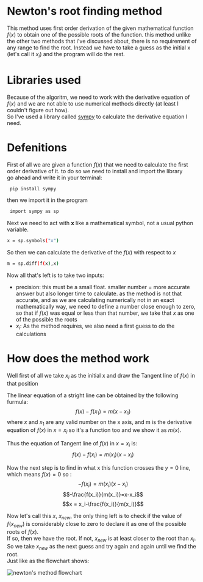 # Newton's root finding method

This method uses first order derivation of the given mathematical function $f(x)$ to obtain one of the possible roots of the function. this method unlike the other two methods that i've discussed about, there is no requirement of any range to find the root.
 Instead we have to take a guess as the initial x (let's call it $x_i$) and the program will do the rest.

 # Libraries used

 Because of the algoritm, we need to work with the derivative equation of $f(x)$ and we are not able to use numerical methods directly (at least I couldn't figure out how).
 <br />So I've used a library called [sympy](https://www.sympy.org/en/index.html) to calculate the derivative equation I need.

 # Defenitions

 First of all we are given a function $f(x)$ that we need to calculate the first order derivative of it. to do so we need to install and import the library
  <br /> go ahead and write it in your terminal:
 ```bash
  pip install sympy
```  
 then we import it in the program 
 ```bash
  import sympy as sp
```  
 Next we need to act with **x** like a mathematical symbol, not a usual python variable.
  ```bash
  x = sp.symbols("x")
```
So then we can calculate the derivative of the $f(x)$ with respect to $x$
  ```bash
  m = sp.diff(f(x),x)
```

Now all that's left is to take two inputs: <br />
* precision: this must be a small float. smaller number = more accurate answer but also longer time to calculate. as the method is not that accurate, and as we are calculating numerically not in an exact mathematically way,
  we need to define a number close enough to zero, so that if $f(x)$ was equal or less than that number, we take that $x$ as one of the possible the roots
* $x_i$: As the method requires, we also need a first guess to do the calculations

# How does the method work
Well first of all we take $x_i$ as the initial x and draw the Tangent line of $f(x)$ in that position

The linear equation of a stright line can be obtained by the following furmula:
$$f(x)-f(x_1)=m(x-x_1)$$
where $x$ and $x_1$ are any valid number on the x axis, and m is the derivative equation of $f(x)$ in $x = x_i$ so it's a function too and we show it as $m(x)$.

Thus the equation of Tangent line of $f(x)$ in $x = x_i$ is:
$$f(x)-f(x_i)=m(x_i)(x-x_i)$$

Now the next step is to find in what x this function crosses the $y=0$ line, which means $f(x)=0$ so :
$$-f(x_i)=m(x_i)(x-x_i)$$
$$-\frac{f(x_i)}{m(x_i)}=x-x_i$$
$$x = x_i-\frac{f(x_i)}{m(x_i)}$$

Now let's call this $x$, $x_{new}$, the only thing left is to check if the value of $f(x_{new})$ is considerably close to zero to declare it as one of the possible roots of $f(x)$.<br />
If so, then we have the root. If not, $x_{new}$ is at least closer to the root than $x_i$. So we take $x_{new}$ as the next guess and try again and again until we find the root.<br />
Just like as the flowchart shows:

![newton's method flowchart](https://github.com/Karen-Najafzadeh/Numerical-Calculations/assets/106056574/bb249fd9-f467-4e77-b7f6-b36c77de8d29)

